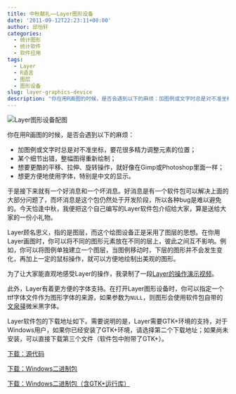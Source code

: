 ```yaml
---
title: 中秋献礼——Layer图形设备
date: '2011-09-12T22:23:11+00:00'
author: 邱怡轩
categories:
  - 统计图形
  - 统计软件
  - 软件应用
tags:
  - Layer
  - R语言
  - 图层
  - 图形设备
slug: layer-graphics-device
description: "你在用R画图的时候，是否会遇到以下的麻烦：加图例或文字时总是对不准坐标，要花很多精力调整元素的位置；某个细节出错，整幅图得重新绘制；想要更酷的平移、拉伸、旋转操作，就好像在Gimp或Photoshop里面一样；想更方便地使用字体，特别是中文的显示。"
---
```


![Layer图形设备配图](https://uploads.cosx.org/wp-content/uploads/2011/09/Festival2.png)
  
你在用R画图的时候，是否会遇到以下的麻烦：

  * 加图例或文字时总是对不准坐标，要花很多精力调整元素的位置；
  * 某个细节出错，整幅图得重新绘制；
  * 想要更酷的平移、拉伸、旋转操作，就好像在Gimp或Photoshop里面一样；
  * 想更方便地使用字体，特别是中文的显示。

于是接下来就有一个好消息和一个坏消息。好消息是有一个软件包可以解决上面的大部分问题了，而坏消息是这个包仍然处于开发阶段，所以各种bug是难以避免的。今天恰逢中秋，我便把这个自己编写的Layer软件包介绍给大家，算是送给大家的一份小礼物。

Layer顾名思义，指的是图层，而这个绘图设备正是采用了图层的思想。在你用Layer画图时，你可以将不同的图形元素放在不同的层上，彼此之间互不影响。例如，你可以将图例单独建立一个图层，当图例移动时，下层的图形并不会发生变化，再加上一定的鼠标操作，就可以方便地绘制出美观的图形。

为了让大家能直观地感受Layer的操作，我录制了一段[Layer的操作演示视频](http://v.youku.com/v_show/id_XMzAzNDkyNTU2)。

此外，Layer有着更方便的字体支持。在打开Layer图形设备时，你可以指定一个ttf字体文件作为图形字体的来源，如果参数为`NULL`，则图形会使用软件包自带的[文泉驿](http://wenq.org)微米黑字体。

Layer软件包的下载地址如下。需要说明的是，Layer需要GTK+环境的支持，对于Windows用户，如果你已经安装了GTK+环境，请选择第二个下载地址；如果尚未安装，可以直接下载第三个文件（软件包中附带了GTK+）。

[下载：源代码](http://yixuan.cos.name/cn/wp-content/uploads/2011/09/Layer_0.1-0.tar.gz)
  
[下载：Windows二进制包](http://yixuan.cos.name/cn/wp-content/uploads/2011/09/Layer_0.1-0.zip)
  
[下载：Windows二进制包（含GTK+运行库）](http://yixuan.cos.name/cn/wp-content/uploads/2011/09/Layer.zip)
